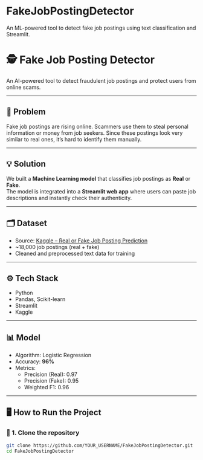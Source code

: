 # FakeJobPostingDetector
An ML-powered tool to detect fake job postings using text classification and Streamlit.
# 🕵️ Fake Job Posting Detector

An AI-powered tool to detect fraudulent job postings and protect users from online scams.

---

## 📌 Problem
Fake job postings are rising online. Scammers use them to steal personal information or money from job seekers. Since these postings look very similar to real ones, it’s hard to identify them manually.

---

## 💡 Solution
We built a **Machine Learning model** that classifies job postings as **Real** or **Fake**.  
The model is integrated into a **Streamlit web app** where users can paste job descriptions and instantly check their authenticity.

---

## 🗂️ Dataset
- Source: [Kaggle – Real or Fake Job Posting Prediction](https://www.kaggle.com/datasets/shivamb/real-or-fake-fake-jobposting-prediction)  
- ~18,000 job postings (real + fake)  
- Cleaned and preprocessed text data for training

---

## ⚙️ Tech Stack
- Python  
- Pandas, Scikit-learn  
- Streamlit  
- Kaggle  

---

## 📊 Model
- Algorithm: Logistic Regression  
- Accuracy: **96%**  
- Metrics:
  - Precision (Real): 0.97  
  - Precision (Fake): 0.95  
  - Weighted F1: 0.96  

---

## 🖥️ How to Run the Project

### 🔹 1. Clone the repository
```bash
git clone https://github.com/YOUR_USERNAME/FakeJobPostingDetector.git
cd FakeJobPostingDetector
